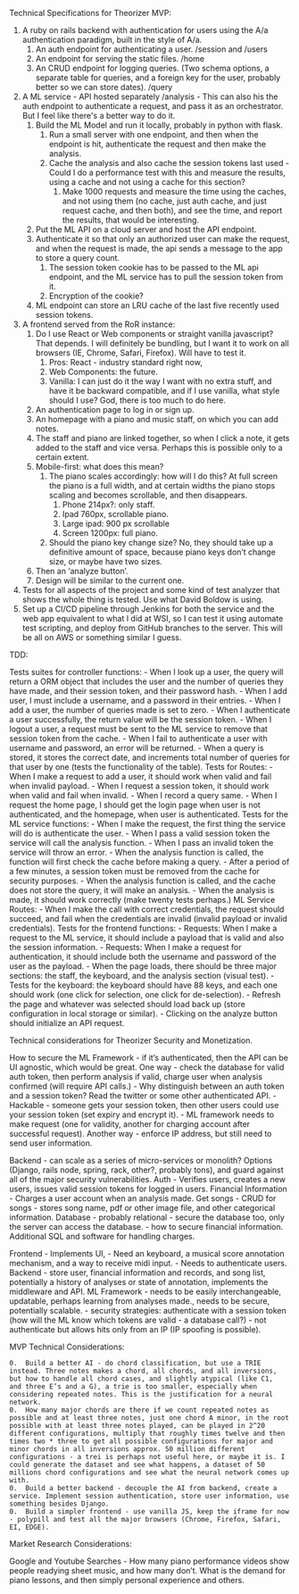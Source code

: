 Technical Specifications for Theorizer MVP:

1. A ruby on rails backend with authentication for users using the A/a authentication paradigm, built in the style of A/a.
    1. An auth endpoint for authenticating a user. /session and /users
    3. An endpoint for serving the static files. /home
    4. An CRUD endpoint for logging queries. (Two schema options, a separate table for queries, and a foreign key for the user, probably better so we can store dates).  /query
2. A ML service - API hosted separately /analysis - This can also his the auth endpoint to authenticate a request, and pass it as an orchestrator. But I feel like there's a better way to do it. 
    1. Build the ML Model and run it locally, probably in python with flask. 
        1. Run a small server with one endpoint, and then when the endpoint is hit, authenticate the request and then make the analysis.
        2. Cache the analysis and also cache the session tokens last used - Could I do a performance test with this and measure the results, using a cache and not using a cache for this section?
            1. Make 1000 requests and measure the time using the caches, and not using them (no cache, just auth cache, and just request cache, and then both), and see the time, and report the results, that would be interesting.
    2. Put the ML API on a cloud server and host the API endpoint.
    3. Authenticate it so that only an authorized user can make the request, and when the request is made, the api sends a message to the app to store a query count. 
        1. The session token cookie has to be passed to the ML api endpoint, and the ML service has to pull the session token from it. 
        2. Encryption of the cookie? 
    4. ML endpoint can store an LRU cache of the last five recently used session tokens. 
3. A frontend served from the RoR instance:
    1. Do I use React or Web components or straight vanilla javascript? That depends. I will definitely be bundling, but I want it to work on all browsers (IE, Chrome, Safari, Firefox). Will have to test it. 
        1. Pros: React - industry standard right now, 
        2. Web Components: the future.
        3. Vanilla: I can just do it the way I want with no extra stuff, and have it be backward compatible, and if I use vanilla, what style should I use? God, there is too much to do here. 
    2. An authentication page to log in or sign up. 
    3. An homepage with a piano and music staff, on which you can add notes. 
    4. The staff and piano are linked together, so when I click a note, it gets added to the staff and vice versa. Perhaps this is possible only to a certain extent.
    5. Mobile-first: what does this mean? 
        1. The piano scales accordingly: how will I do this? At full screen the piano is a full width, and at certain widths the piano stops scaling and becomes scrollable, and then disappears.
            1. Phone 214px?: only staff. 
            2. Ipad 760px, scrollable piano.
            3. Large ipad: 900 px scrollable
            4. Screen 1200px: full piano.
        2.  Should the piano key change size? No, they should take up a definitive amount of space, because piano keys don’t change size, or maybe have two sizes. 
    6. Then an ‘analyze button’.
    7. Design will be similar to the current one. 
4. Tests for all aspects of the project and some kind of test analyzer that shows the whole thing is tested. Use what David Boldow is using. 
5. Set up a CI/CD pipeline through Jenkins for both the service and the web app equivalent to what I did at WSI, so I can test it using automate test scripting, and deploy from GitHub branches to the server. This will be all on AWS or something similar I guess. 

TDD:

Tests suites for controller functions:
	- When I look up a user, the query will return a ORM object that includes the user and the number of queries they have made, and their session token, and their password hash.
	- When I add user, I must include a username, and a password in their entries.
	- When I add a user, the number of queries made is set to zero. 
	- When I authenticate a user successfully, the return value will be the session token.
	- When I logout a user, a request must be sent to the ML service to remove that session token from the cache. 
	- When I fail to authenticate a user with username and password, an error will be returned. 
	- When a query is stored, it stores the correct date, and increments total number of queries for that user by one (tests the functionality of the table). 
Tests for Routes:
	- When I make a request to add a user, it should work when valid and fail when invalid payload.
	- When I request a session token, it should work when valid and fail when invalid. 
	- When I record a query same. 
	- When I request the home page, I should get the login page when user is not authenticated, and the homepage, when user is authenticated.
Tests for the ML service functions:
	- When I make the request, the first thing the service will do is authenticate the user. 
	- When I pass a valid session token the service will call the analysis function. 
	- When I pass an invalid token the service will throw an error. 
	- When the analysis function is called, the function will first check the cache before making a query.
	- After a period of a few minutes, a session token must be removed from the cache for security purposes.
	- When the analysis function is called, and the cache does not store the query, it will make an analysis.
	- When the analysis is made, it should work correctly (make twenty tests perhaps.)
ML Service Routes:
	- When I make the call with correct credentials, the request should succeed, and fail when the credentials are invalid (invalid payload or invalid credentials).
Tests for the frontend functions:
	- Requests: When I make a request to the ML service, it should include a payload that is valid and also the session information. 
	- Requests: When I make a request for authentication, it should include both the username and password of the user as the payload.
	- When the page loads, there should be three major sections: the staff, the keyboard, and the analysis section (visual test).
	- Tests for the keyboard: the keyboard should have 88 keys, and each one should work (one click for selection, one click for de-selection).
	- Refresh the page and whatever was selected should load back up (store configuration in local storage or similar). 
	- Clicking on the analyze button should initialize an API request. 


Technical considerations for Theorizer Security and Monetization.

How to secure the ML Framework - if it’s authenticated, then the API can be UI agnostic, which would be great.
	One way - check the database for valid auth token, then perform analysis if valid, charge user when analysis confirmed (will require API calls.)
				- Why distinguish between an auth token and a session token? Read the twitter or some other authenticated API.
		- Hackable - someone gets your session token, then other users could use your session token (set expiry and encrypt it).
		- ML framework needs to make request (one for validity, another for charging account after successful request).
	Another way - enforce IP address, but still need to send user information.

Backend - can scale as a series of micro-services or monolith? Options (Django, rails node, spring, rack, other?, probably tons), and guard against all of the major security vulnerabilities.
	Auth - Verifies users, creates a new users, issues valid session tokens for logged in users.
	Financial Information - Charges a user account when an analysis made.
	Get songs - CRUD for songs - stores song name, pdf or other image file, and other categorical information.
	Database - probably relational - secure the database too, only the server can access the database. - how to secure financial information.
	Additional SQL and software for handling charges.

Frontend - Implements UI,
		- Need an keyboard, a musical score annotation mechanism, and a way to receive midi input.
		- Needs to authenticate users.
Backend - store user, financial information and records, and song list, potentially a history of analyses or state of annotation, implements the middleware and API.
ML Framework - needs to be easily interchangeable, updatable, perhaps learning from analyses made., needs to be secure, potentially scalable. 
			- security strategies: authenticate with a session token (how will the ML know which tokens are valid - a database call?) 
			- not authenticate but allows hits only from an IP (IP spoofing is possible).

MVP Technical Considerations:

	0.	Build a better AI - do chord classification, but use a TRIE instead. Three notes makes a chord, all chords, and all inversions, but how to handle all chord cases, and slightly atypical (like C1,  and three E’s and a G), a trie is too smaller, especially when considering repeated notes. This is the justification for a neural network.
	0.	How many major chords are there if we count repeated notes as possible and at least three notes, just one chord A minor, in the root possible with at least three notes played, can be played in 2^20 different configurations, multiply that roughly times twelve and then times two * three to get all possible configurations for major and minor chords in all inversions approx. 50 million different configurations - a trei is perhaps not useful here, or maybe it is. I could generate the dataset and see what happens, a dataset of 50 millions chord configurations and see what the neural network comes up with.
	0.	Build a better backend - decouple the AI from backend, create a service. Implement session authentication, store user information, use something besides Django.
	0.	Build a simpler frontend - use vanilla JS, keep the iframe for now - polypill and test all the major browsers (Chrome, Firefox, Safari, EI, EDGE).

Market Research Considerations: 

Google and Youtube Searches - How many piano performance videos show people readying sheet music, and how many don’t. What is the demand for piano lessons, and then simply personal experience and others.

